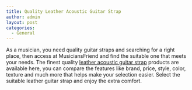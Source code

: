 ```yaml
---
title: Quality Leather Acoustic Guitar Strap
author: admin
layout: post
categories:
  - General
---
```

As a musician, you need quality guitar straps and searching for a right place, then access at MusiciansFriend and find the suitable one that meets your needs. The finest quality <a href="http://www.musiciansfriend.com/accessories/dimarzio-2-custom-italian-leather-acoustic-guitar-strap">leather acoustic guitar strap</a> products are available here, you can compare the features like brand, price, style, color, texture and much more that helps make your selection easier. Select the suitable leather guitar strap and enjoy the extra comfort.
